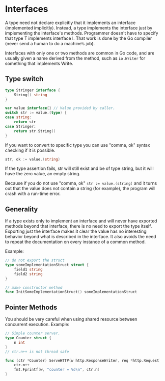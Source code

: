 # Interfaces
A type need not declare explicitly that it implements an interface (implemented implicitly). 
Instead, a type implements the interface just by implementing the interface's methods.
Programmer doesn't have to specify that type T implements interface I. That work is done by the Go compiler (never send a human to do a machine’s job).

Interfaces with only one or two methods are common in Go code, and are usually given a name derived from the method, 
such as `io.Writer` for something that implements Write.


## Type switch
```go
type Stringer interface {
    String() string
}

var value interface{} // Value provided by caller.
switch str := value.(type) {
case string:
    return str
case Stringer:
    return str.String()
}
```

If you want to convert to specific type you can use "comma, ok" syntax checking if it is possible.
```go
str, ok := value.(string)
```
If the type assertion fails, str will still exist and be of type string, but it will have the zero value, an empty string.

Because if you do not use "comma, ok" `str := value.(string)` and it turns out that the value does not contain a string (for example), 
the program will crash with a run-time error.

## Generality
If a type exists only to implement an interface and will never have exported methods beyond that interface, there is no need to export the type itself.
Exporting just the interface makes it clear the value has no interesting behavior beyond what is described in the interface.
It also avoids the need to repeat the documentation on every instance of a common method.

Example:

```go
// do not export the struct
type someImplementationStruct struct {
    field1 string
    field2 string
}

// make constructor method
func InitSomeImplementationStruct() someImplementationStruct
```

## Pointer Methods
You should be very careful when using shared resource between concurrent execution.
Example: 
```go
// Simple counter server.
type Counter struct {
    n int
}
// ctr.n++ is not thread safe

func (ctr *Counter) ServeHTTP(w http.ResponseWriter, req *http.Request) {
    ctr.n++
    fmt.Fprintf(w, "counter = %d\n", ctr.n)
}
```




